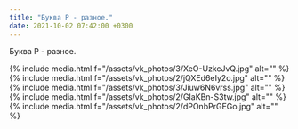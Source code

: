 ```yaml
---
title: "Буква Р - разное."
date: 2021-10-02 07:42:00 +0300
---
```


Буква Р - разное.


{% include media.html f="/assets/vk_photos/3/XeO-UzkcJvQ.jpg" alt="" %}
{% include media.html f="/assets/vk_photos/2/jQXEd6eIy2o.jpg" alt="" %}
{% include media.html f="/assets/vk_photos/3/Jiuw6N6vrss.jpg" alt="" %}
{% include media.html f="/assets/vk_photos/2/GIaKBn-S3tw.jpg" alt="" %}
{% include media.html f="/assets/vk_photos/2/dPOnbPrGEGo.jpg" alt="" %}
